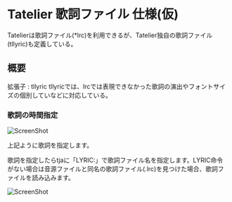 # Tatelier 歌詞ファイル 仕様(仮)
Tatelierは歌詞ファイル(*lrc)を利用できるが、Tatelier独自の歌詞ファイル(tllyric)も定義している。

## 概要
拡張子 : tllyric
tllyricでは、lrcでは表現できなかった歌詞の演出やフォントサイズの個別していなどに対応している。

### 歌詞の時間指定

![ScreenShot](https://user-images.githubusercontent.com/77183438/128531331-b179160b-5109-40c5-a8e6-d1e2700d04ca.png)


上記ように歌詞を指定します。

歌詞を指定したらtjaに「LYRIC:」で歌詞ファイル名を指定します。LYRIC命令がない場合は音源ファイルと同名の歌詞ファイル(.lrc)を見つけた場合、歌詞ファイルを読み込みます。

![ScreenShot](https://user-images.githubusercontent.com/77183438/128530427-8012a9d9-7017-4474-a2da-b24a1e99ac62.png)
